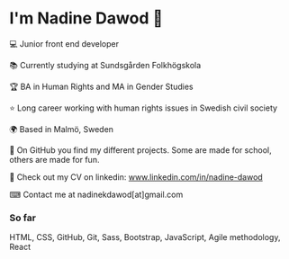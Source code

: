 <h1>I'm Nadine Dawod 👋 </h1>

💻 Junior front end developer

📚 Currently studying at Sundsgården Folkhögskola

🏆 BA in Human Rights and MA in Gender Studies

⭐ Long career working with human rights issues in Swedish civil society 

🌍 Based in Malmö, Sweden


  
🤖 On GitHub you find my different projects.
  Some are made for school, others are made for fun.

🏅 Check out my CV on linkedin: www.linkedin.com/in/nadine-dawod
  
⌨ Contact me at nadinekdawod[at]gmail.com

<h3>So far</h3>
HTML, CSS, GitHub, Git, Sass, Bootstrap, JavaScript, Agile methodology, React
